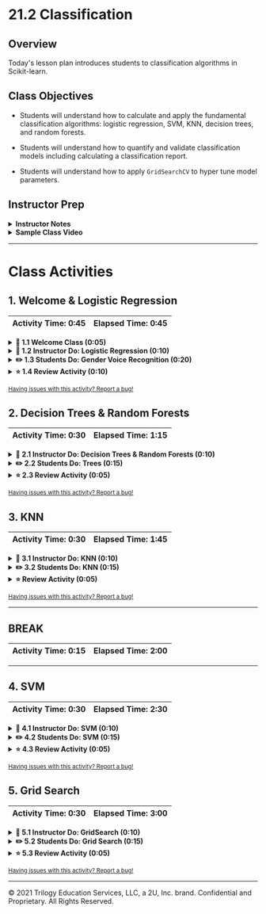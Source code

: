 # 21.2 Classification

## Overview

Today's lesson plan introduces students to classification algorithms in Scikit-learn.

## Class Objectives

* Students will understand how to calculate and apply the fundamental classification algorithms: logistic regression, SVM, KNN, decision trees, and random forests.

* Students will understand how to quantify and validate classification models including calculating a classification report.

* Students will understand how to apply `GridSearchCV` to hyper tune model parameters.

## Instructor Prep

<details>
  <summary><strong>Instructor Notes</summary></strong>

* Today's class introduces students to a variety of classification and clustering algorithms within the Sklearn ecosystem.

* Today's material should be exciting. Several algorithms are covered conceptually and then applied to a real dataset. The variety of algorithms should keep students engaged while the common dataset provides a thread that ties everything together.

* Today's class transitions from regression analysis to classification and clustering. Students will learn several algorithms conceptually and then apply those algorithms to a common dataset. This allows students to focus on the algorithms and the subtle performance differences rather than with data preprocessing. Students will learn how to generate classification reports to compare model performance and how to tune hyper parameters to optimize their models.

* Please reference our [Student FAQ](../../../05-Instructor-Resources/README.md#unit-21-machine-learning) for answers to questions frequently asked by students of this program. If you have any recommendations for additional questions, feel free to log an issue or a pull request with your desired additions.

* Have your TAs refer to the [Time Tracker](TimeTracker.xlsx) to stay on track.

* Lastly, as a reminder these slideshows are for instructor use only - when distributing slides to students, please first export the slides to a PDF file. You may then send out the PDF file.

</details>

<details>
  <summary><strong>Sample Class Video</summary></strong>

* To view an example class lecture visit (Note video may not reflect latest lesson plan): [Class Video](https://codingbootcamp.hosted.panopto.com/Panopto/Pages/Viewer.aspx?id=a7866f95-550e-47da-a107-a89401847672)

</details>

- - -
# Class Activities

## 1. Welcome & Logistic Regression

| Activity Time:       0:45 |  Elapsed Time:       0:45 |
|---------------------------|---------------------------|

<details>
  <summary><strong> 📣 1.1 Welcome Class (0:05)</summary></strong>

* Explain that today's class will focus on classification.

* Remind students that classification is the prediction of discrete outputs or labels.

</details>

<details>
  <summary><strong> 📣 1.2 Instructor Do: Logistic Regression (0:10)</summary></strong>

* **File**: [Ins_Logistic_Regression.ipynb](Activities/01-Ins_Logistic_Regression/Solved/Ins_Logistic_Regression.ipynb)

* Walk through the [slideshow](https://docs.google.com/presentation/d/1_qXHdIKKDbeofL07xuS2QlfVtgpPfokI7HqX6GNaUlI/edit?usp=sharing) and highlight the following points:

  * Logistic Regression is a statistical method for predicting binary outcomes from data. With linear regression, our linear model may provide a numerical output such as job qualification. With logistic regression, the numerical value for job qualification could be translated to a probability between 0 and 1. This discrete output could then be labeled as "qualified" vs "unqualified".

    ![logistic-regression.png](Images/logistic-regression.png)

  * Logistic regression is calculated by applying an activation function as the final step to our linear model. This transforms a numerical range to a bounded probability between 0 and 1.

  * We can use logistic regression to predict which category or class a new data point should have.

    ![logistic_1.png](Images/logistic_1.png)
    ![logistic_2.png](Images/logistic_2.png)
    ![logistic_3.png](Images/logistic_3.png)

* After presenting the slideshow, open the Jupyter notebook and walk through the Scikit-Learn implementation for logistic regression.

  * Explain that we can use the `make_blobs` function to generate two different groups (classes) of data. We can then apply logistic regression to determine if new data points belong to the purple group or the yellow group.

    ![make-blobs.png](Images/make-blobs.png)

  * We create our model using the `LogisticRegression` class from Sklearn.

    ![logistic-regression-model.png](Images/logistic-regression-model.png)

  * Then we fit (train) the model using our training data.

    ![train-logistic-model.png](Images/train-logistic-model.png)

  * And validate it using the test data.

    ![test-logistic-model.png](Images/test-logistic-model.png)

  * And finally, we can make predictions.

    ![new-data.png](Images/new-data.png)

    ![predicted-class.png](Images/predicted-class.png)

</details>

<details>
  <summary><strong> ✏️ 1.3 Students Do: Gender Voice Recognition (0:20)</strong></summary>

* **File**: [Stu_Voice_Recognition.ipynb](Activities/02-Stu_Voice_Recognition/Unsolved/Stu_Voice_Recognition.ipynb)

</details>

<details>
  <summary><strong> ⭐ 1.4 Review Activity (0:10)</strong></summary>

* Walk through the [solution](Activities/02-Stu_Voice_Recognition/Solved/Stu_Voice_Recognition.ipynb) and highlight the following:

  * Remind students that logistic regression is used to predict categories or labels.

  * Explain that we will perform logistic regression to our dataset in order to predict the label `male` or `female`.

  * Show the prediction results for at least 10 of the test data samples. The output labels will be `male` or `female`.

    ![gender-predictions.png](Images/gender-predictions.png)

</details>

<sub>[Having issues with this activity? Report a bug!](https://bit.ly/2VfFqy7)</sub>

## 2. Decision Trees & Random Forests

| Activity Time:       0:30 |  Elapsed Time:       1:15 |
|---------------------------|---------------------------|

<details>
  <summary><strong> 📣 2.1 Instructor Do: Decision Trees & Random Forests (0:10)</summary></strong>

* **File**: [Ins_Trees.ipynb](Activities/03-Ins_Trees/Solved/Ins_Decision_Trees.ipynb)

* Walk through the [slideshow](https://docs.google.com/presentation/d/1_qXHdIKKDbeofL07xuS2QlfVtgpPfokI7HqX6GNaUlI/edit?usp=sharing) (Slides 1-5) and highlight the following points about Decision Trees:

  * Decision Trees encode a series of True/False questions that can be interpreted as if-else statements

    ![decision-tree.png](Images/decision-tree.png)

    ![dtree-ifelse.png](Images/dtree-ifelse.png)

  * Decision trees have a depth: the number of `if-else` statements encountered before making a decision.

  * Decision trees can become very complex and very deep, depending on how many questions have to be answered. Deep and complex trees tend to overfit to the data and do not generalize well.

    ![tree.png](Images/tree.png)

* Next, cover the slide (Slide 6) on Random Forests and highlight the following points:

  * Instead of one large, complex tree, you use many small and simple decision trees and average their outputs.

  * These simple trees are created by randomly sampling the data and creating a decision tree for only that small portion of data. This is known as a **weak classifier** because it is only trained on a small piece of the original data and by itself is only slightly better than a random guess. However, many "slightly better than average" small decision trees can be combined to create a **strong classifier**, which has much better decision making power.

  * Another benefit to this algorithm is that it is robust against overfitting. This is because all of those weak classifiers are trained on different pieces of the data.

    ![random-forest.png](Images/random-forest.png)

* After presenting the slideshow, open the Jupyter notebook and walk through the Scikit-Learn implementation for a decision tree.

* If you are able to successfully install `graphviz` and `pydotplus` open the Decision Tree Jupyter notebook [here](Extra_Content/Ins_Decision_Trees_Graphviz.ipynb) from the `Extra_Content` folder.

* If you are not able to successfully install `graphviz` and `pydotplus` open the `iris.png` image below.

* Whether using the Jupyter notbook or the PNG file, show how each node in the tree attempts to split the data based on some criteria of the input data. The top of the tree will be the decision point that makes the biggest split. Each sub-node makes a finer and finer grain decision as the depth increases.

  ![iris.png](Images/iris.png)

* Point out that the training phase of the decision tree algorithm learns which features best split the data.

* Explain a byproduct of the Random Forest algorithm is a ranking of feature importance (i.e. which features have the most impact on the decision).

* Show that Scikit-Learn provides an attribute called `feature_importances_`, where you can see which features were the most significant.

  ```python
  sorted(zip(rf.feature_importances_, iris.feature_names), reverse=True)
  ```

</details>

<details>
  <summary><strong> ✏️ 2.2 Students Do: Trees (0:15)</strong></summary>

* **File**: [Stu_Trees.ipynb](Activities/04-Stu_Trees/Unsolved/Stu_Trees.ipynb)

</details>

<details>
  <summary><strong> ⭐ 2.3 Review Activity (0:05)</strong></summary>

* Walk students through the [solution](Activities/04-Stu_Trees/Solved/Stu_Trees.ipynb) and highlight the following:

  * In this activity, the model accuracy is low and the complexity is high. Show the diagram of the decision tree and explain that this tree may be too complex to generalize to other diabetes datasets.

    ![tree.png](Images/tree.png)

  * The accuracy improves slightly when using a random forest classifier. Change the number of estimators in the random forest model and re-compute the score to show how it changes.

    ![nestimators.png](Images/nestimators.png)

</details>

<sub>[Having issues with this activity? Report a bug!](hhttps://bit.ly/39Tfn5l)</sub>

## 3. KNN

| Activity Time:       0:30 |  Elapsed Time:      1:45  |
|---------------------------|---------------------------|

<details>
  <summary><strong> 📣 3.1 Instructor Do: KNN (0:10)</strong></summary>

* **File**: [Ins_K_Nearest_Neighbors.ipynb](Activities/05-Ins_KNN/Solved/Ins_K_Nearest_Neighbors.ipynb)

* Walk through the [slideshow](https://docs.google.com/presentation/d/1_qXHdIKKDbeofL07xuS2QlfVtgpPfokI7HqX6GNaUlI/edit?usp=sharing) and highlight the following points:

  * The KNN algorithm is a simple, yet robust machine learning algorithm. It can be used for both regression and classification. However, it is typically used for classification.

  * Walk through the examples provided and show how K changes the classification. Be sure to point out that we use odd numbers for k so that there isn't a tie between neighboring points.

    ![k1.png](Images/k1.png)

    ![k3.png](Images/k3.png)

    ![k5.png](Images/k5.png)

    ![k7.png](Images/k7.png)

  * Finally, explain that the `k` for KNN is often calculated computationally with a loop.

* After presenting the slideshow, open the Jupyter notebook and walk through the Scikit-Learn implementation for K Nearest Neighbor algorithm. This code should look familiar by now since it uses the standard model-fit-predict pattern.

  * Point out that the best `k` value for this dataset is where the score is both accurate and has started to stabilize.

  ![knn-scores.png](Images/knn-scores.png)

  ![knn-plot.png](Images/knn-plot.png)

</details>

<details>
  <summary><strong> ✏️ 3.2 Students Do: KNN (0:15)</summary></strong>

* **File**: [Stu_Brains.ipynb](Activities/06-Stu_KNN/Unsolved/Stu_KNN.ipynb)

</details>

<details>
  <summary><strong> ⭐ Review Activity (0:05)</strong></summary>

* Walk students through the notebook and highlight the following:

  * For this activity, `K=13` seems to be the best combination of both the train and test scores.

    ![knn-train-test.png](Images/knn-train-test.png)

* Ask students for any additional questions before moving on.

</details>

<sub>[Having issues with this activity? Report a bug!](https://bit.ly/2wlJJzA)</sub>

- - -

## BREAK

| Activity Time:       0:15 |  Elapsed Time:      2:00  |
|---------------------------|---------------------------|

- - -

## 4. SVM

| Activity Time:       0:30 |  Elapsed Time:      2:30  |
|---------------------------|---------------------------|

<details>
  <summary><strong> 📣 4.1 Instructor Do: SVM (0:10)</strong></summary>

* **File**: [Ins_Support_Vector_Machine.ipynb](Activities/07-Ins_SVM/Solved/Ins_Support_Vector_Machine.ipynb)

* Walk through the SVM [slideshow](https://docs.google.com/presentation/d/1_qXHdIKKDbeofL07xuS2QlfVtgpPfokI7HqX6GNaUlI/edit?usp=sharing) and highlight the following points:

  * The goal of a linear classifier is to find a line that separates two groups of classes. However, there may be many options for choosing this line and each boundary could result in misclassification of new data.

    ![linear-discriminative-classifiers.png](Images/linear-discriminative-classifiers.png)

    ![classifier-boundaries.png](Images/classifier-boundaries.png)

  * SVM try to find a hyperplane that maximizes the boundaries between groups. This is like building a virtual wall between groups where you want the wall to be as thick as possible.

    ![svm-hyperplane.png](Images/svm-hyperplane.png)

* After presenting the slideshow, open the Jupyter notebook and walk through the Scikit-Learn implementation for the support vector machine classifier algorithm.

  * Point out that there are different kernels available for the SVM model in SciKit-Learn, but we are going to use the linear model in this example.

    ![svm-linear.png](Images/svm-linear.png)

  * Show how to plot the decision boundaries for the trained model. It isn't important for students to fully understand the plotting code, but conceptually, they should be able to see how the algorithm maximized the boundaries between the two groups.

    ![svm-boundary-plot.png](Images/svm-boundary-plot.png)

  * Next, show an example of "real" data where the boundaries are overlapping. In this case, the svm algorithm will "soften" the margins and allow some of the data points to cross over the margin boundaries in order to obtain a fit.

    ![svm-soften.png](Images/svm-soften.png)

  * Finally, show how to generate a classification report to quantify and validate the model performance.

    ![svm-report.png](Images/svm-report.png)

  * Optionally, use the supplemental [slideshow](https://docs.google.com/presentation/d/1_qXHdIKKDbeofL07xuS2QlfVtgpPfokI7HqX6GNaUlI/edit?usp=sharing) on precision and recall to deep dive into the meaning behind each score.

</details>

<details>
  <summary><strong> ✏️ 4.2 Students Do: SVM (0:15)</strong></summary>

* **File**: [Stu_SVM.ipynb](Activities/08-Stu_SVM/Unsolved/Stu_SVM.ipynb)

</details>

<details>
  <summary><strong> ⭐ 4.3 Review Activity (0:05)</strong></summary>

* Walk students through the [solution](Activities/08-Stu_SVM/Solved/Stu_SVM.ipynb) notebook and highlight the following:

  * The F1 scores indicate that this model is slightly more accurate at predicting negative cases of diabetes than positive cases.

  ![svm-f1.png](Images/svm-f1.png)

</details>

<sub>[Having issues with this activity? Report a bug!](https://bit.ly/2XrmkYy)</sub>

## 5. Grid Search

| Activity Time:       0:30 |  Elapsed Time:      3:00  |
|---------------------------|---------------------------|

<details>
  <summary><strong>📣 5.1 Instructor Do: GridSearch (0:10)</strong></summary>

* **File**: [Ins_GridSearch.ipynb](Activities/09-Ins_GridSearch/Solved/Ins_GridSearch.ipynb)

* Open the Jupyter notebook and walk through the code for hyperparameter tuning with `GridSearchCV`.

  * Show the output of the SVM model to highlight the different features available for the model. Each of these features can be adjusted and tweaked to improve model performance.

    ![svm-model.png](Images/svm-model.png)

  * Explain that in machine learning, there are few if any general rules on how to adjust these parameters. Instead, machine learning practitioners often use a brute force approach where they try different combinations of values to see which has the best performance. This is known as `hyperparameter tuning`.

  * To simplify the hyperparameter tuning process, SciKit-Learn provides a tool called `GridSearchCV`. This class is known as a `meta-estimator`. That is, it takes a model and a dictionary of parameter settings and tests all combinations of parameter settings to see which settings have the best performance.

    ![grid-model.png](Images/grid-model.png)

    ![grid-fit.png](Images/grid-fit.png)

  * Once the model has been trained, the best parameters can be accessed through the `best_params_` attribute.

    ![grid-best-params.png](Images/grid-best-params.png)

  * The test score can be accessed through `grid.score(X_test,y_test)`.

  * The grid meta-estimator basically wraps the original model, so you can access the model functions like `predict`.

    ![grid-predict.png](Images/grid-predict.png)

</details>

<details>
  <summary><strong> ✏️ 5.2 Students Do: Grid Search (0:15)</strong></summary>

* **File**: [Stu_GridSearch.ipynb](Activities/10-Stu_GridSearch/Unsolved/Stu_GridSearch.ipynb)

</details>

<details>
  <summary><strong> ⭐ 5.3 Review Activity (0:05)</strong></summary>

* Walk students through the [solution](Activities/10-Stu_GridSearch/Solved/Stu_GridSearch.ipynb) notebook and highlight the following:

  * Explain that Grid Search tested our model with 27 different combinations of parameters and data. Applying GridSearch saves us considerable time vs manually changing these values ourselves.

  * Explain that knowing which parameters to tune and which values to use comes from both experience and Sklearn's documentation for their algorithms.

  * Remind students that even though our model test score remained the same, there are multiple ways to accomplish similar tasks. We want to show them different ways of being able to approach problems they may see in their jobs.

</details>

<sub>[Having issues with this activity? Report a bug!](https://bit.ly/2xbWywM)</sub>

- - -

© 2021 Trilogy Education Services, LLC, a 2U, Inc. brand. Confidential and Proprietary. All Rights Reserved.
